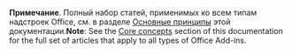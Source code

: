 <span data-ttu-id="da2ca-101"><b>Примечание</b>. Полный набор статей, применимых ко всем типам надстроек Office, см. в разделе <a href="../overview/core-concepts-office-add-ins.md">Основные принципы</a> этой документации.</span><span class="sxs-lookup"><span data-stu-id="da2ca-101"><b>Note</b>: See the <a href="../overview/core-concepts-office-add-ins.md">Core concepts</a> section of this documentation for the full set of articles that apply to all types of Office Add-ins.</span></span>